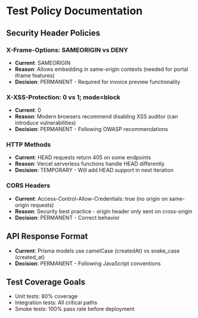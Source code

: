 # Test Policy Documentation

## Security Header Policies

### X-Frame-Options: SAMEORIGIN vs DENY
- **Current**: SAMEORIGIN
- **Reason**: Allows embedding in same-origin contexts (needed for portal iframe features)
- **Decision**: PERMANENT - Required for invoice preview functionality

### X-XSS-Protection: 0 vs 1; mode=block
- **Current**: 0
- **Reason**: Modern browsers recommend disabling XSS auditor (can introduce vulnerabilities)
- **Decision**: PERMANENT - Following OWASP recommendations

### HTTP Methods
- **Current**: HEAD requests return 405 on some endpoints
- **Reason**: Vercel serverless functions handle HEAD differently
- **Decision**: TEMPORARY - Will add HEAD support in next iteration

### CORS Headers
- **Current**: Access-Control-Allow-Credentials: true (no origin on same-origin requests)
- **Reason**: Security best practice - origin header only sent on cross-origin
- **Decision**: PERMANENT - Correct behavior

## API Response Format
- **Current**: Prisma models use camelCase (createdAt) vs snake_case (created_at)
- **Decision**: PERMANENT - Following JavaScript conventions

## Test Coverage Goals
- Unit tests: 80% coverage
- Integration tests: All critical paths
- Smoke tests: 100% pass rate before deployment